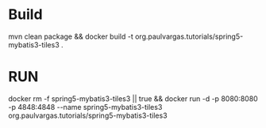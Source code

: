 # Build
mvn clean package && docker build -t org.paulvargas.tutorials/spring5-mybatis3-tiles3 .

# RUN

docker rm -f spring5-mybatis3-tiles3 || true && docker run -d -p 8080:8080 -p 4848:4848 --name spring5-mybatis3-tiles3 org.paulvargas.tutorials/spring5-mybatis3-tiles3 